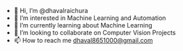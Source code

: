 - 👋 Hi, I’m @dhavalraichura
- 👀 I’m interested in Machine Learning and Automation  
- 🌱 I’m currently learning about Machine Learning
- 💞️ I’m looking to collaborate on Computer Vision Projects
- 📫 How to reach me dhaval8651000@gmail.com

<!---
dhavalraichura/dhavalraichura is a ✨ special ✨ repository because its `README.md` (this file) appears on your GitHub profile.
You can click the Preview link to take a look at your changes.
--->
